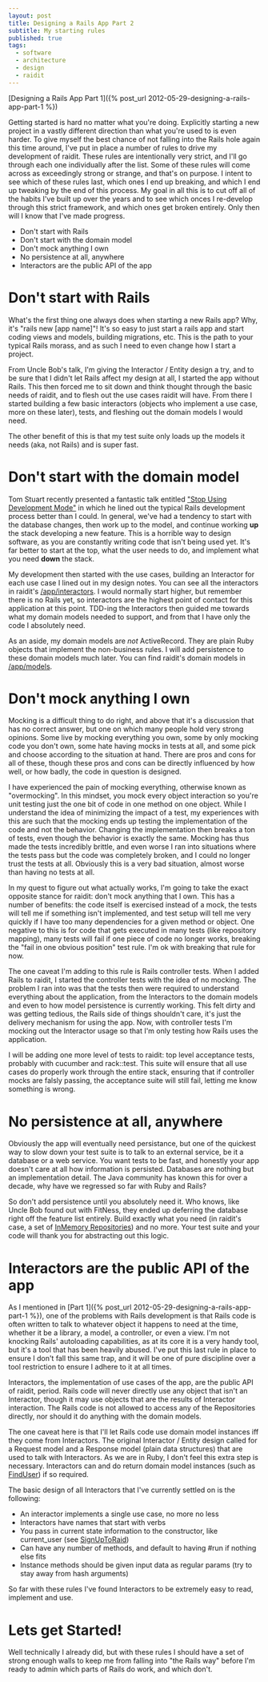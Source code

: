 ```yaml
---
layout: post
title: Designing a Rails App Part 2
subtitle: My starting rules
published: true
tags:
  - software
  - architecture
  - design
  - raidit
---
```


[Designing a Rails App Part 1]({% post_url 2012-05-29-designing-a-rails-app-part-1 %})

Getting started is hard no matter what you're doing. Explicitly starting a new project in a vastly different direction than what you're used to is even harder. To give myself the best chance of not falling into the Rails hole again this time around, I've put in place a number of rules to drive my development of raidit. These rules are intentionally very strict, and I'll go through each one individually after the list. Some of these rules will come across as exceedingly strong or strange, and that's on purpose. I intent to see which of these rules last, which ones I end up breaking, and which I end up tweaking by the end of this process. My goal in all this is to cut off all of the habits I've built up over the years and to see which onces I re-develop through this strict framework, and which ones get broken entirely. Only then will I know that I've made progress.

* Don't start with Rails
* Don't start with the domain model
* Don't mock anything I own
* No persistence at all, anywhere
* Interactors are the public API of the app

Don't start with Rails
======================

What's the first thing one always does when starting a new Rails app? Why, it's "rails new [app name]"! It's so easy to just start a rails app and start coding views and models, building migrations, etc. This is the path to your typical Rails morass, and as such I need to even change how I start a project.

From Uncle Bob's talk, I'm giving the Interactor / Entity design a try, and to be sure that I didn't let Rails affect my design at all, I started the app without Rails. This then forced me to sit down and think thought through the basic needs of raidit, and to flesh out the use cases raidit will have. From there I started building a few basic interactors (objects who implement a use case, more on these later), tests, and fleshing out the domain models I would need.

The other benefit of this is that my test suite only loads up the models it needs (aka, not Rails) and is super fast.

Don't start with the domain model
=================================

Tom Stuart recently presented a fantastic talk entitled ["Stop Using Development Mode"](http://www.youtube.com/watch?v=TQrEKwb5lR0) in which he lined out the typical Rails development process better than I could. In general, we've had a tendency to start with the database changes, then work up to the model, and continue working **up** the stack developing a new feature. This is a horrible way to design software, as you are constantly writing code that isn't being used yet. It's far better to start at the top, what the user needs to do, and implement what you need **down** the stack.

My development then started with the use cases, building an Interactor for each use case I lined out in my design notes. You can see all the interactors in raidit's [/app/interactors](https://github.com/jasonroelofs/raidit/tree/master/app/interactors). I would normally start higher, but remember there is no Rails yet, so interactors are the highest point of contact for this application at this point. TDD-ing the Interactors then guided me towards what my domain models needed to support, and from that I have only the code I absolutely need.

As an aside, my domain models are *not* ActiveRecord. They are plain Ruby objects that implement the non-business rules. I will add persistence to these domain models much later. You can find raidit's domain models in [/app/models](https://github.com/jasonroelofs/raidit/tree/master/app/models).

Don't mock anything I own
=========================

Mocking is a difficult thing to do right, and above that it's a discussion that has no correct answer, but one on which many people hold very strong opinions. Some live by mocking everything you own, some by only mocking code you don't own, some hate having mocks in tests at all, and some pick and choose according to the situation at hand. There are pros and cons for all of these, though these pros and cons can be directly influenced by how well, or how badly, the code in question is designed.

I have experienced the pain of mocking everything, otherwise known as "overmocking". In this mindset, you mock every object interaction so you're unit testing just the one bit of code in one method on one object. While I understand the idea of minimizing the impact of a test, my experiences with this are such that the mocking ends up testing the implementation of the code and not the behavior. Changing the implementation then breaks a ton of tests, even though the behavior is exactly the same. Mocking has thus made the tests incredibly brittle, and even worse I ran into situations where the tests pass but the code was completely broken, and I could no longer trust the tests at all. Obviously this is a very bad situation, almost worse than having no tests at all.

In my quest to figure out what actually works, I'm going to take the exact opposite stance for raidit: don't mock anything that I own. This has a number of benefits: the code itself is exercised instead of a mock, the tests will tell me if something isn't implemented, and test setup will tell me very quickly if I have too many dependencies for a given method or object. One negative to this is for code that gets executed in many tests (like repository mapping), many tests will fail if one piece of code no longer works, breaking the "fail in one obvious position" test rule. I'm ok with breaking that rule for now.

The one caveat I'm adding to this rule is Rails controller tests. When I added Rails to raidit, I started the controller tests with the idea of no mocking. The problem I ran into was that the tests then were required to understand everything about the application, from the Interactors to the domain models and even to how model persistence is currently working. This felt dirty and was getting tedious, the Rails side of things shouldn't care, it's just the delivery mechanism for using the app. Now, with controller tests I'm mocking out the Interactor usage so that I'm only testing how Rails uses the application.

I will be adding one more level of tests to raidit: top level acceptance tests, probably with cucumber and rack::test. This suite will ensure that all use cases do properly work through the entire stack, ensuring that if controller mocks are falsly passing, the acceptance suite will still fail, letting me know something is wrong.

No persistence at all, anywhere
===============================

Obviously the app will eventually need persistance, but one of the quickest way to slow down your test suite is to talk to an external service, be it a database or a web service. You want tests to be fast, and honestly your app doesn't care at all how information is persisted. Databases are nothing but an implementation detail. The Java community has known this for over a decade, why have we regressed so far with Ruby and Rails?

So don't add persistence until you absolutely need it. Who knows, like Uncle Bob found out with FitNess, they ended up deferring the database right off the feature list entirely. Build exactly what you need (in raidit's case, a set of [InMemory Repositories](https://github.com/jasonroelofs/raidit/blob/master/app/repositories/in_memory.rb)) and no more. Your test suite and your code will thank you for abstracting out this logic.

Interactors are the public API of the app
=========================================

As I mentioned in [Part 1]({% post_url 2012-05-29-designing-a-rails-app-part-1 %}), one of the problems with Rails development is that Rails code is often written to talk to whatever object it happens to need at the time, whether it be a library, a model, a controller, or even a view. I'm not knocking Rails' autoloading capabilities, as at its core it is a very handy tool, but it's a tool that has been heavily abused. I've put this last rule in place to ensure I don't fall this same trap, and it will be one of pure discipline over a tool restriction to ensure I adhere to it at all times.

Interactors, the implementation of use cases of the app, are the public API of raidit, period. Rails code will never directly use any object that isn't an Interactor, though it may use objects that are the results of Interactor interaction. The Rails code is not allowed to access any of the Repositories directly, nor should it do anything with the domain models.

The one caveat here is that I'll let Rails code use domain model instances iff they come from Interactors. The original Interactor / Entity design called for a Request model and a Response model (plain data structures) that are used to talk with Interactors. As we are in Ruby, I don't feel this extra step is necessary. Interactors can and do return domain model instances (such as [FindUser](https://github.com/jasonroelofs/raidit/blob/master/app/interactors/find_user.rb)) if so required.

The basic design of all Interactors that I've currently settled on is the following:

* An interactor implements a single use case, no more no less
* Interactors have names that start with verbs
* You pass in current state information to the constructor, like current_user (see [SignUpToRaid](https://github.com/jasonroelofs/raidit/blob/master/app/interactors/sign_up_to_raid.rb))
* Can have any number of methods, and default to having #run if nothing else fits
* Instance methods should be given input data as regular params (try to stay away from hash arguments)

So far with these rules I've found Interactors to be extremely easy to read, implement and use.

Lets get Started!
=================

Well technically I already did, but with these rules I should have a set of strong enough walls to keep me from falling into "the Rails way" before I'm ready to admin which parts of Rails do work, and which don't.
